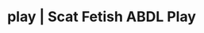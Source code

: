 ---
categories:
- Body Positivity
- ABDL Play
- Vintage Boudoir
- Virtual Sex
- Roleplay Fantasies
image: /assets/images/1747714216599.jpg
layout: post
schema:
  description: Premium adult content featuring Scat Fetish, ABDL Play. High-quality
    images with erotic themes.
  keywords:
  - Alt Romance
  - Nerdy Seduction
  - ABDL Play
  - Shibari
  - ASMR Erotica
  - Scat Fetish
  name: 1747714216599 | Scat Fetish ABDL Play
  type: VisualArtwork
seo:
  description: Featured content with high-quality Scat Fetish, ABDL Play. HD images
    available.
  keywords: Scat Fetish, ABDL Play
  og_image: /assets/images/1747714216599.jpg
  schema_type: VisualArtwork
tags:
- '#play'
- Scat Fetish
- ABDL Play
title: play | Scat Fetish ABDL Play
---